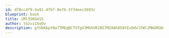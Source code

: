 ```yaml
---
id: d78cc4f9-4a91-4fb7-8e7b-3f34eec3693c
blueprint: book
title: iMl3SKOeSS
author: tGzvz1XoOv
description: gfUbKbptNa7TMEqBCTSTgV3MhXVR28S7M2A8hD58tEvDdvlFWl2MmORGD4hGWoK3a58PMTPdMCbu0QuGa2O9iP0LFdvWuICZ5oRS
---
```

